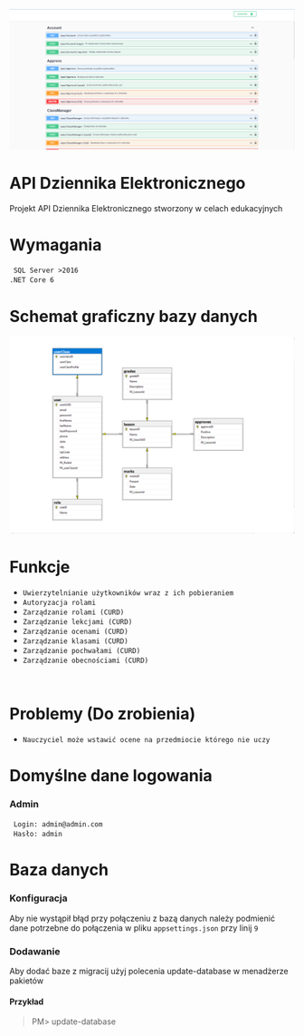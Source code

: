 ![](/git/image2.png)
# API Dziennika Elektronicznego
Projekt API Dziennika Elektronicznego stworzony w celach edukacyjnych

# Wymagania
`` SQL Server >2016``
<br />
``.NET Core 6``

# Schemat graficzny bazy danych
![](/git/baza2.png)

# Funkcje
- ``Uwierzytelnianie użytkowników wraz z ich pobieraniem``
- ``Autoryzacja rolami``
- ``Zarządzanie rolami (CURD)``
- ``Zarządzanie lekcjami (CURD)``
- ``Zarządzanie ocenami (CURD)``
- ``Zarządzanie klasami (CURD)``
- ``Zarządzanie pochwałami (CURD)``
- ``Zarządzanie obecnościami (CURD)``
<br />

# Problemy (Do zrobienia)
- ``Nauczyciel może wstawić ocene na przedmiocie którego nie uczy``
# Domyślne dane logowania
### Admin
`` Login: admin@admin.com``
<br />
`` Hasło: admin``
<br />

# Baza danych
### Konfiguracja
Aby nie wystąpił błąd przy połączeniu z bazą danych należy podmienić dane potrzebne do połączenia w pliku ``appsettings.json`` przy linij ``9``
### Dodawanie 
Aby dodać baze z migracij użyj polecenia update-database w menadżerze pakietów
#### Przykład
> PM> update-database